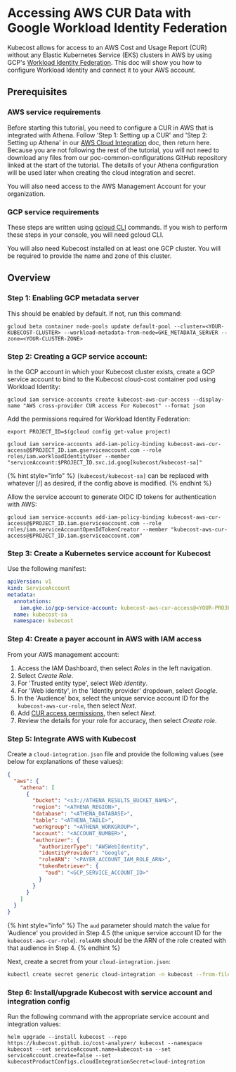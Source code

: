 # Accessing AWS CUR Data with Google Workload Identity Federation

Kubecost allows for access to an AWS Cost and Usage Report (CUR) without any Elastic Kubernetes Service (EKS) clusters in AWS by using GCP's [Workload Identity Federation](https://cloud.google.com/iam/docs/workload-identity-federation). This doc will show you how to configure Workload Identity and connect it to your AWS account.

## Prerequisites

### AWS service requirements

Before starting this tutorial, you need to configure a CUR in AWS that is integrated with Athena. Follow 'Step 1: Setting up a CUR' and 'Step 2: Setting up Athena' in our [AWS Cloud Integration](/install-and-configure/install/cloud-integration/aws-cloud-integrations/aws-cloud-integrations.md#cost-and-usage-report-integration) doc, then return here. Because you are not following the rest of the tutorial, you will not need to download any files from our poc-common-configurations GitHub repository linked at the start of the tutorial. The details of your Athena configuration will be used later when creating the cloud integration and secret.

You will also need access to the AWS Management Account for your organization.

### GCP service requirements

These steps are written using [gcloud CLI](https://cloud.google.com/sdk/gcloud) commands. If you wish to perform these steps in your console, you will need gcloud CLI.

You will also need Kubecost installed on at least one GCP cluster. You will be required to provide the name and zone of this cluster.

## Overview

### Step 1: Enabling GCP metadata server

This should be enabled by default. If not, run this command:

```
gcloud beta container node-pools update default-pool --cluster=<YOUR-KUBECOST-CLUSTER> --workload-metadata-from-node=GKE_METADATA_SERVER --zone=<YOUR-CLUSTER-ZONE>
```

### Step 2: Creating a GCP service account:

In the GCP account in which your Kubecost cluster exists, create a GCP service account to bind to the Kubecost cloud-cost container pod using Workload Identity:

```
gcloud iam service-accounts create kubecost-aws-cur-access --display-name "AWS cross-provider CUR access For Kubecost" --format json

```

Add the permissions required for Workload Identity Federation:

```
export PROJECT_ID=$(gcloud config get-value project)
```

```
gcloud iam service-accounts add-iam-policy-binding kubecost-aws-cur-access@$PROJECT_ID.iam.gserviceaccount.com --role roles/iam.workloadIdentityUser --member "serviceAccount:$PROJECT_ID.svc.id.goog[kubecost/kubecost-sa]"
```

{% hint style="info" %}
`[kubecost/kubecost-sa]` can be replaced with whatever [<KUBECOST-K8s-NAMESPACE>/<KUBECOST-SERVICE-ACCOUNT>] as desired, if the config above is modified.
{% endhint %}

Allow the service account to generate OIDC ID tokens for authentication with AWS:

```
gcloud iam service-accounts add-iam-policy-binding kubecost-aws-cur-access@$PROJECT_ID.iam.gserviceaccount.com --role roles/iam.serviceAccountOpenIdTokenCreator --member "kubecost-aws-cur-access@$PROJECT_ID.iam.gserviceaccount.com"
```

### Step 3: Create a Kubernetes service account for Kubecost

Use the following manifest:

```yaml
apiVersion: v1
kind: ServiceAccount
metadata:
  annotations:
    iam.gke.io/gcp-service-account: kubecost-aws-cur-access@<YOUR-PROJECT_ID>.iam.gserviceaccount.com
  name: kubecost-sa
  namespace: kubecost
```

### Step 4: Create a payer account in AWS with IAM access

From your AWS management account:

1. Access the IAM Dashboard, then select *Roles* in the left navigation.
2. Select *Create Role*.
3. For 'Trusted entity type', select *Web identity*.
4. For 'Web identity', in the 'Identity provider' dropdown, select *Google*.
5. In the 'Audience' box, select the unique service account ID for the `kubecost-aws-cur-role`, then select *Next*.
6. Add [CUR access permissions](https://github.com/kubecost/poc-common-configurations/blob/53b553d40f57976419c1dbe276790913644406e9/aws/iam-policies/cur/iam-payer-account-cur-athena-glue-s3-access.json), then select *Next*.
7. Review the details for your role for accuracy, then select *Create role*.

### Step 5: Integrate AWS with Kubecost

Create a `cloud-integration.json` file and provide the following values (see below for explanations of these values):


```json
{
  "aws": {
    "athena": [
      {
        "bucket": "<s3://ATHENA_RESULTS_BUCKET_NAME>",
        "region": "<ATHENA_REGION>",
        "database": "<ATHENA_DATABASE>",
        "table": "<ATHENA_TABLE>",
        "workgroup": "<ATHENA_WORKGROUP>",
        "account": "<ACCOUNT_NUMBER>",
        "authorizer": {
          "authorizerType": "AWSWebIdentity",
          "identityProvider": "Google",
          "roleARN": "<PAYER_ACCOUNT_IAM_ROLE_ARN>",
          "tokenRetriever": {
            "aud": "<GCP_SERVICE_ACCOUNT_ID>"
          }
        }
      }
    ]
  }
}
```

{% hint style="info" %}
The `aud` parameter should match the value for 'Audience' you provided in Step 4.5 (the unique service account ID for the `kubecost-aws-cur-role`). `roleARN` should be the ARN of the role created with that audience in Step 4.
{% endhint %}

Next, create a secret from your `cloud-integration.json`:

```sh
kubectl create secret generic cloud-integration -n kubecost --from-file=cloud-integration.json
```

### Step 6: Install/upgrade Kubecost with service account and integration config

Run the following command with the appropriate service account and integration values:

```
helm upgrade --install kubecost --repo https://kubecost.github.io/cost-analyzer/ kubecost --namespace kubecost --set serviceAccount.name=kubecost-sa --set serviceAccount.create=false --set kubecostProductConfigs.cloudIntegrationSecret=cloud-integration
```
